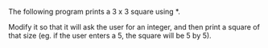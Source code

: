 The following program prints a 3 x 3 square using *. 

Modify it so that it will ask the user for an integer, and then print a square of that size (eg. if the user enters a 5, the square will be 5 by 5).